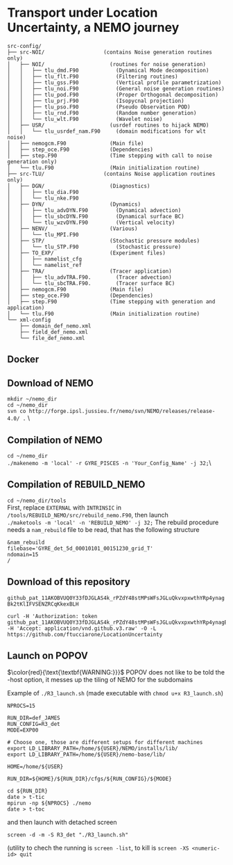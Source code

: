 # Transport under Location Uncertainty, a NEMO journey
```
src-config/
├── src-NOI/                   (contains Noise generation routines only)
│   ├── NOI/                     (routines for noise generation)
│   │   ├── tlu_dmd.F90            (Dynamical Mode decomposition)
│   │   ├── tlu_flt.F90            (Filtering routines)
│   │   ├── tlu_gss.F90            (Vertical profile parametrization)
│   │   ├── tlu_noi.F90            (General noise generation routines)
│   │   ├── tlu_pod.F90            (Proper Orthogonal decomposition)
│   │   ├── tlu_prj.F90            (Isopycnal projection)
│   │   ├── tlu_pso.F90            (Pseudo Observation POD)
│   │   ├── tlu_rnd.F90            (Random number generation)
│   │   └── tlu_wlt.F90            (Wavelet noise)
│   ├── USR/                     (usrdef routines to hijack NEMO)
│   │   └── tlu_usrdef_nam.F90     (domain modifications for wlt noise)
│   ├── nemogcm.F90              (Main file)
│   ├── step_oce.F90             (Dependencies)
│   ├── step.F90                 (Time stepping with call to noise generation only)
│   └── tlu.F90                  (Main initialization routine)
├── src-TLU/                   (contains Noise application routines only)
│   ├── DGN/                     (Diagnostics)
│   │   ├── tlu_dia.F90
│   │   └── tlu_nke.F90
│   ├── DYN/                     (Dynamics) 
│   │   ├── tlu_advDYN.F90         (Dynamical advection)
│   │   ├── tlu_sbcDYN.F90         (Dynamical surface BC)
│   │   └── tlu_wzvDYN.F90         (Vertical velocity)
│   ├── NENV/                    (Various)
│   │   └── tlu_MPI.F90
│   ├── STP/                     (Stochastic pressure modules)
│   │   └── tlu_STP.F90            (Stochastic pressure)
│   ├── TO_EXP/                  (Experiment files)
│   │   ├── namelist_cfg
│   │   └── namelist_ref
│   ├── TRA/                     (Tracer application)
│   │   ├── tlu_advTRA.F90.        (Tracer advection)
│   │   └── tlu_sbcTRA.F90.        (Tracer surface BC)
│   ├── nemogcm.F90              (Main file)
│   ├── step_oce.F90             (Dependencies)
│   ├── step.F90                 (Time stepping with generation and application)
│   └── tlu.F90                  (Main initialization routine)
└── xml-config
    ├── domain_def_nemo.xml
    ├── field_def_nemo.xml
    └── file_def_nemo.xml
```
## Docker

## Download of NEMO
`mkdir ~/nemo_dir` \
`cd ~/nemo_dir` \
`svn co http://forge.ipsl.jussieu.fr/nemo/svn/NEMO/releases/release-4.0/ .` \

## Compilation of NEMO
`cd ~/nemo_dir` \
`./makenemo -m 'local' -r GYRE_PISCES -n 'Your_Config_Name' -j 32;`\

## Compilation of REBUILD_NEMO
`cd ~/nemo_dir/tools` \
First, replace `EXTERNAL` with `INTRINSIC` in `/tools/REBUILD_NEMO/src/rebuild_nemo.F90`, then launch \
`./maketools -m 'local' -n 'REBUILD_NEMO' -j 32;`
The rebuild procedure needs a `nam_rebuild` file to be read, that has the following structure
```
&nam_rebuild
filebase='GYRE_det_5d_00010101_00151230_grid_T'
ndomain=15
/
```


## Download of this repository
`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`

```
curl -H 'Authorization: token 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' -H 'Accept: application/vnd.github.v3.raw' -O -L https://github.com/ftucciarone/LocationUncertainty
```

## Launch on POPOV
$\color{red}{\text{\textbf{WARNING:}}}$ POPOV does not like to be told the -host option, it messes up the tiling of NEMO for the subdomains 

Example of `./R3_launch.sh` (made executable with `chmod u+x R3_launch.sh`)
```
NPROCS=15

RUN_DIR=def_JAMES
RUN_CONFIG=R3_det
MODE=EXP00

# Choose one, those are different setups for different machines
export LD_LIBRARY_PATH=/home/${USER}/NEMO/installs/lib/
export LD_LIBRARY_PATH=/home/${USER}/nemo-base/lib/

HOME=/home/${USER}

RUN_DIR=${HOME}/${RUN_DIR}/cfgs/${RUN_CONFIG}/${MODE}

cd ${RUN_DIR}
date > t-tic
mpirun -np ${NPROCS} ./nemo
date > t-toc
```
and then launch with detached screen 
```
screen -d -m -S R3_det "./R3_launch.sh"
```
(utility to chech the running is `screen -list`, to kill is `screen -XS <numeric-id> quit`
